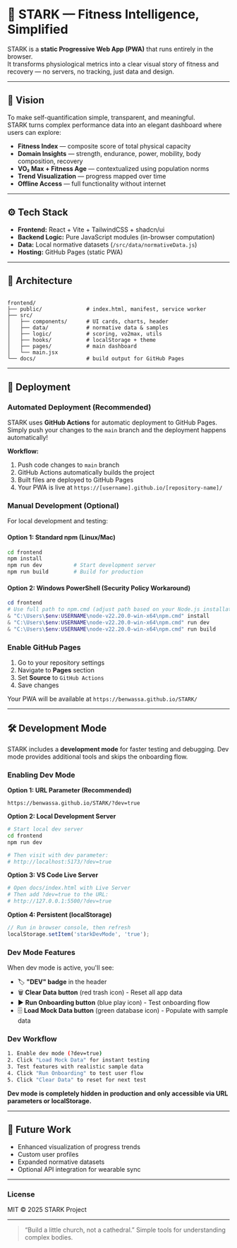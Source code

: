 # 🧩 STARK — Fitness Intelligence, Simplified

STARK is a **static Progressive Web App (PWA)** that runs entirely in the browser.  
It transforms physiological metrics into a clear visual story of fitness and recovery — no servers, no tracking, just data and design.

---

## 🌟 Vision

To make self-quantification simple, transparent, and meaningful.  
STARK turns complex performance data into an elegant dashboard where users can explore:

- **Fitness Index** — composite score of total physical capacity  
- **Domain Insights** — strength, endurance, power, mobility, body composition, recovery  
- **VO₂ Max + Fitness Age** — contextualized using population norms  
- **Trend Visualization** — progress mapped over time  
- **Offline Access** — full functionality without internet

---

## ⚙️ Tech Stack

- **Frontend:** React + Vite + TailwindCSS + shadcn/ui  
- **Backend Logic:** Pure JavaScript modules (in-browser computation)  
- **Data:** Local normative datasets (`/src/data/normativeData.js`)  
- **Hosting:** GitHub Pages (static PWA)

---

## 🧮 Architecture

```

frontend/
├── public/              # index.html, manifest, service worker
├── src/
│   ├── components/      # UI cards, charts, header
│   ├── data/            # normative data & samples
│   ├── logic/           # scoring, vo2max, utils
│   ├── hooks/           # localStorage + theme
│   ├── pages/           # main dashboard
│   └── main.jsx
└── docs/                # build output for GitHub Pages

````

---

## 🚀 Deployment

### Automated Deployment (Recommended)
STARK uses **GitHub Actions** for automatic deployment to GitHub Pages. Simply push your changes to the `main` branch and the deployment happens automatically!

**Workflow:**
1. Push code changes to `main` branch
2. GitHub Actions automatically builds the project
3. Built files are deployed to GitHub Pages
4. Your PWA is live at `https://[username].github.io/[repository-name]/`

### Manual Development (Optional)
For local development and testing:

#### Option 1: Standard npm (Linux/Mac)
```bash
cd frontend
npm install
npm run dev          # Start development server
npm run build        # Build for production
```

#### Option 2: Windows PowerShell (Security Policy Workaround)
```powershell
cd frontend
# Use full path to npm.cmd (adjust path based on your Node.js installation)
& "C:\Users\$env:USERNAME\node-v22.20.0-win-x64\npm.cmd" install
& "C:\Users\$env:USERNAME\node-v22.20.0-win-x64\npm.cmd" run dev
& "C:\Users\$env:USERNAME\node-v22.20.0-win-x64\npm.cmd" run build
```

### Enable GitHub Pages
1. Go to your repository settings
2. Navigate to **Pages** section  
3. Set **Source** to `GitHub Actions`
4. Save changes

Your PWA will be available at `https://benwassa.github.io/STARK/`

---

## 🛠️ Development Mode

STARK includes a **development mode** for faster testing and debugging. Dev mode provides additional tools and skips the onboarding flow.

### Enabling Dev Mode

**Option 1: URL Parameter (Recommended)**
```
https://benwassa.github.io/STARK/?dev=true
```

**Option 2: Local Development Server**
```bash
# Start local dev server
cd frontend
npm run dev

# Then visit with dev parameter:
# http://localhost:5173/?dev=true
```

**Option 3: VS Code Live Server**
```bash
# Open docs/index.html with Live Server
# Then add ?dev=true to the URL:
# http://127.0.0.1:5500/?dev=true
```

**Option 4: Persistent (localStorage)**
```javascript
// Run in browser console, then refresh
localStorage.setItem('starkDevMode', 'true');
```

### Dev Mode Features

When dev mode is active, you'll see:
- 🏷️ **"DEV" badge** in the header
- 🗑️ **Clear Data button** (red trash icon) - Reset all app data
- ▶️ **Run Onboarding button** (blue play icon) - Test onboarding flow
- 🗄️ **Load Mock Data button** (green database icon) - Populate with sample data

### Dev Workflow

```bash
1. Enable dev mode (?dev=true)
2. Click "Load Mock Data" for instant testing
3. Test features with realistic sample data
4. Click "Run Onboarding" to test user flow
5. Click "Clear Data" to reset for next test
```

**Dev mode is completely hidden in production and only accessible via URL parameters or localStorage.**

---

## 🧠 Future Work

* Enhanced visualization of progress trends
* Custom user profiles
* Expanded normative datasets
* Optional API integration for wearable sync

---

### License

MIT © 2025 STARK Project

---

> “Build a little church, not a cathedral.”
> Simple tools for understanding complex bodies.
